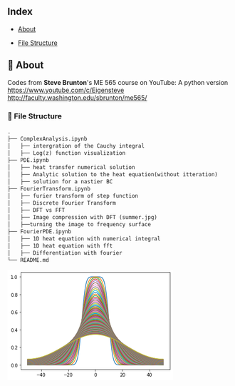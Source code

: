 ## Index

- [About](#beginner-about)

- [File Structure](#file_folder-file-structure)

##  :beginner: About
Codes from <b>Steve Brunton</b>'s ME 565 course on YouTube: A python version</br>
https://www.youtube.com/c/Eigensteve</br>
http://faculty.washington.edu/sbrunton/me565/</br>

###  :file_folder: File Structure

```
.
├── ComplexAnalysis.ipynb
│   ├── intergration of the Cauchy integral
│   ├── Log(z) function visualization
├── PDE.ipynb
│   ├── heat transfer numerical solution
│   ├── Analytic solution to the heat equation(without itteration)
│   ├── solution for a nastier BC
├── FourierTransform.ipynb
│   ├── furier transform of step function
│   ├── Discrete Fourier Transform
│   ├── DFT vs FFT
│   ├── Image compression with DFT (summer.jpg)
│   ├──turning the image to frequency surface
├── FourierPDE.ipynb
│   ├── 1D heat equation with numerical integral
│   ├── 1D heat equation with fft
│   ├── Differentiation with fourier
└── README.md
```

![Alt text](https://github.com/shahin1009/ME565/blob/master/pictures/1d-heat-fft.png "1d-heat-fft")